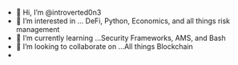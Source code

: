 - 👋 Hi, I’m @introverted0n3
- 👀 I’m interested in ... DeFi, Python, Economics, and all things risk management
- 🌱 I’m currently learning ...Security Frameworks, AMS, and Bash
- 💞️ I’m looking to collaborate on ...All things Blockchain
- 

<!---
introverted0n3/introverted0n3 is a ✨ special ✨ repository because its `README.md` (this file) appears on your GitHub profile.
You can click the Preview link to take a look at your changes.
--->
